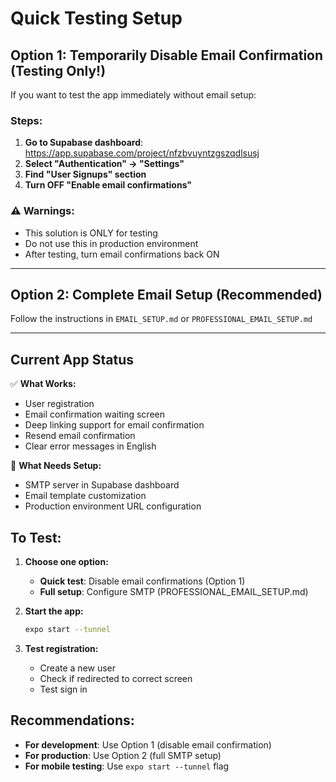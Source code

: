 # Quick Testing Setup

## Option 1: Temporarily Disable Email Confirmation (Testing Only!)

If you want to test the app immediately without email setup:

### Steps:
1. **Go to Supabase dashboard**: https://app.supabase.com/project/nfzbvuyntzgszqdlsusj
2. **Select "Authentication" → "Settings"**
3. **Find "User Signups" section**
4. **Turn OFF "Enable email confirmations"**

### ⚠️ Warnings:
- This solution is ONLY for testing
- Do not use this in production environment
- After testing, turn email confirmations back ON

---

## Option 2: Complete Email Setup (Recommended)

Follow the instructions in `EMAIL_SETUP.md` or `PROFESSIONAL_EMAIL_SETUP.md`

---

## Current App Status

✅ **What Works:**
- User registration
- Email confirmation waiting screen
- Deep linking support for email confirmation
- Resend email confirmation
- Clear error messages in English

🔄 **What Needs Setup:**
- SMTP server in Supabase dashboard
- Email template customization
- Production environment URL configuration

## To Test:

1. **Choose one option:**
   - **Quick test**: Disable email confirmations (Option 1)
   - **Full setup**: Configure SMTP (PROFESSIONAL_EMAIL_SETUP.md)

2. **Start the app:**
   ```bash
   expo start --tunnel
   ```

3. **Test registration:**
   - Create a new user
   - Check if redirected to correct screen
   - Test sign in

## Recommendations:

- **For development**: Use Option 1 (disable email confirmation)
- **For production**: Use Option 2 (full SMTP setup)
- **For mobile testing**: Use `expo start --tunnel` flag 